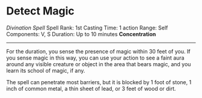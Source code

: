 # Detect Magic
*Divination Spell*
Spell Rank: 1st
Casting Time: 1 action
Range: Self
Components: V, S 
Duration: Up to 10 minutes
**Concentration**

---

For the duration, you sense the presence of magic within 30 feet of you. If you sense magic in this way, you can use your action to see a faint aura around any visible creature or object in the area that bears magic, and you learn its school of magic, if any.

The spell can penetrate most barriers, but it is blocked by 1 foot of stone, 1 inch of common metal, a thin sheet of lead, or 3 feet of wood or dirt.